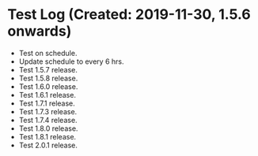 # Test Log (Created: 2019-11-30, 1.5.6 onwards)
- Test on schedule.
- Update schedule to every 6 hrs.
- Test 1.5.7 release.
- Test 1.5.8 release.
- Test 1.6.0 release.
- Test 1.6.1 release.
- Test 1.7.1 release.
- Test 1.7.3 release.
- Test 1.7.4 release.
- Test 1.8.0 release.
- Test 1.8.1 release.
- Test 2.0.1 release.